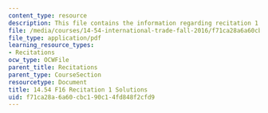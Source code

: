```yaml
---
content_type: resource
description: This file contains the information regarding recitation 1 solutions.
file: /media/courses/14-54-international-trade-fall-2016/f71ca28a6a60cbc190c14fd848f2cfd9_MIT14_54F16_SolRecitation1.pdf
file_type: application/pdf
learning_resource_types:
- Recitations
ocw_type: OCWFile
parent_title: Recitations
parent_type: CourseSection
resourcetype: Document
title: 14.54 F16 Recitation 1 Solutions
uid: f71ca28a-6a60-cbc1-90c1-4fd848f2cfd9
---
```

